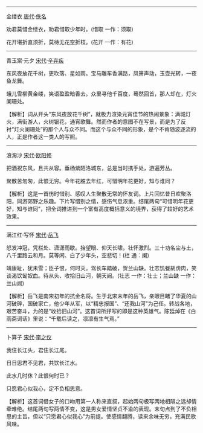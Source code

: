 ----

金缕衣     [唐代](http://so.gushiwen.org/type.aspx?p=1&c=唐代)·[佚名](http://so.gushiwen.org/search.aspx?value=佚名)

劝君莫惜金缕衣，劝君惜取少年时。(惜取 一作：须取)

花开堪折直须折，莫待无花空折枝。(花开 一作：有花)

----

青玉案·元夕  [宋代](http://so.gushiwen.org/type.aspx?p=1&c=宋代)·[辛弃疾](http://so.gushiwen.org/author_217.aspx)

东风夜放花千树，更吹落、星如雨。宝马雕车香满路，凤箫声动，玉壶光转，一夜鱼龙舞。

蛾儿雪柳黄金缕，笑语盈盈暗香去。众里寻他千百度，蓦然回首，那人却在，灯火阑珊处。

【解析】词从开头“东风夜放花千树”，就极力渲染元宵佳节的热闹景象：满城灯火，满街游人，火树银花，通宵歌舞。然而作者的意图不在写景，而是为了反衬“灯火阑珊处”的那个人与众不同。而这个与众不同的形象，是个不肯随波逐流的人，正是作者这一类人的写照。

----

浪淘沙  [宋代](http://so.gushiwen.org/type.aspx?p=1&c=宋代)·[欧阳修](http://so.gushiwen.org/author_561.aspx)

把酒祝东风，且共从容。垂杨紫陌洛城东，总是当时携手处，游遍芳丛。

聚散苦匆匆，此恨无穷。今年花胜去年红，可惜明年花更好，知与谁同？

【解析】这是一首伤时惜别、感叹人生聚散无常的怀友词。上片回忆昔日欢聚洛阳，同游郊野之乐趣。下片写惜别之情，感伤气息浓重。结尾两句“可惜明年花更好，知与谁同”，把全词推进到一个富有高度概括意义的境界，获得了较好的艺术效果。

----

满江红·写怀 [宋代](http://so.gushiwen.org/type.aspx?p=1&c=宋代)·[岳飞](http://so.gushiwen.org/author_630.aspx)

怒发冲冠，凭栏处、潇潇雨歇。抬望眼、仰天长啸，壮怀激烈。三十功名尘与土，八千里路云和月。莫等闲、白了少年头，空悲切！(栏 通：阑)

靖康耻，犹未雪；臣子恨，何时灭。驾长车踏破，贺兰山缺。壮志饥餐胡虏肉，笑谈渴饮匈奴血。待从头、收拾旧山河，朝天阙。(壮志 一作：壮士；兰山缺 一作：兰山阙)

【解析】岳飞是南宋初年的抗金名将。生于北宋末年的岳飞，亲眼目睹了华夏的山河破碎，国破家亡，他少年从军，以“精忠报国”、“还我山河”为己任。转战各地，艰苦奋斗，为的是“收拾旧山河”。这首词所抒写的即是这种英雄气。陈廷焯在《白雨斋词话》里说：“千载后读之，凛凛有生气焉。”

----

卜算子   [宋代](http://so.gushiwen.org/type.aspx?p=1&c=宋代)·[李之仪](http://so.gushiwen.org/author_578.aspx)

我住长江头，君住长江尾。

日日思君不见君，共饮长江水。

此水几时休？此恨何时已？

只愿君心似我心，定不负相思意。

【解析】这首词借女子的口吻用第一人称来直叙，起始两句极写两地相隔之远却情牵难绝。结尾两句写两情不变，这是男女爱情坚贞不渝的表现。末句点到了不负相思的主旨，但以“只愿君心似我心”为前提。使感情翻腾，读来余味无穷，充满民歌风味。